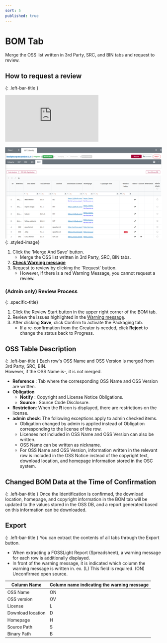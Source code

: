 ```yaml
---
sort: 5
published: true
---
```


# BOM Tab
<div class="note">
Merge the OSS list written in 3rd Party, SRC, and BIN tabs and request to review.  
</div>

## How to request a review
{: .left-bar-title }
<div class="youtube-container">
    <iframe src="https://www.youtube.com/embed/ErqmgN-YgD0" title="BOM 탭(SBOM 다운로드)" frameborder="0" allow="accelerometer; autoplay; clipboard-write; encrypted-media; gyroscope; picture-in-picture" allowfullscreen></iframe>
</div>

![prj](images/5_bom_tap.png){: .styled-image}
1. Click the 'Merge And Save' button.
    - Merge the OSS list written in 3rd Party, SRC, BIN tabs.  
2. [**Check Warning message**](https://fosslight.org/hub-guide/tips/1_common/5_warning_message)  
3. Request to review by clicking the 'Request' button. 
    - However, if there is a red Warning Message, you cannot request a review.  

### (Admin only) Review Process  
{: .specific-title} 
1. Click the Review Start button in the upper right corner of the BOM tab.  
2. Review the issues highlighted in the [Warning message](https://fosslight.org/hub-guide/tips/1_common/5_warning_message).  
3. After clicking **Save**, click Confirm to activate the Packaging tab.  
    - If a re-confirmation from the Creator is needed, click **Reject** to change the status back to Progress.  

## OSS Table Description
{: .left-bar-title }
Each row's OSS Name and OSS Version is merged from 3rd Party, SRC, BIN.  
However, if the OSS Name is-, it is not merged.
- **Reference** : Tab where the corresponding OSS Name and OSS Version are written.
- **Obligation**
    - **Notify** : Copyright and License Notice Obligations.
    - **Source** : Source Code Disclosure.
- **Restriction**: When the **R** icon is displayed, there are restrictions on the license.  
- **admin check**: The following exceptions apply to admin checked items.  
    - Obligation changed by admin is applied instead of Obligation corresponding to the license of the row.  
    - Licenses not included in OSS Name and OSS Version can also be written.  
    - OSS Name can be written as nickname.  
    - For OSS Name and OSS Version, information written in the relevant row is included in the OSS Notice instead of the copyright text, download location, and homepage information stored in the OSC system.  

## Changed BOM Data at the Time of Confirmation
{: .left-bar-title }
Once the Identification is confirmed, the download location, homepage, and copyright information in the BOM tab will be updated to the values stored in the OSS DB, and a report generated based on this information can be downloaded.

## Export
{: .left-bar-title }
You can extract the contents of all tabs through the Export button.  
- When extracting a FOSSLight Report (Spreadsheet), a warning message for each row is additionally displayed.  
- In front of the warning message, it is indicated which column the warning message is written in. ex. (L) This field is required. (ON) Unconfirmed open source.  

| Column Name                     | Column name indicating the warning message |
|----------------------------------|-----------------------|
| OSS Name                         | ON                    |
| OSS version                      | OV                    |
| License                          | L                     |
| Download location                | D                     |
| Homepage                         | H                     |
| Source Path                      | S                     |
| Binary Path                      | B                     |